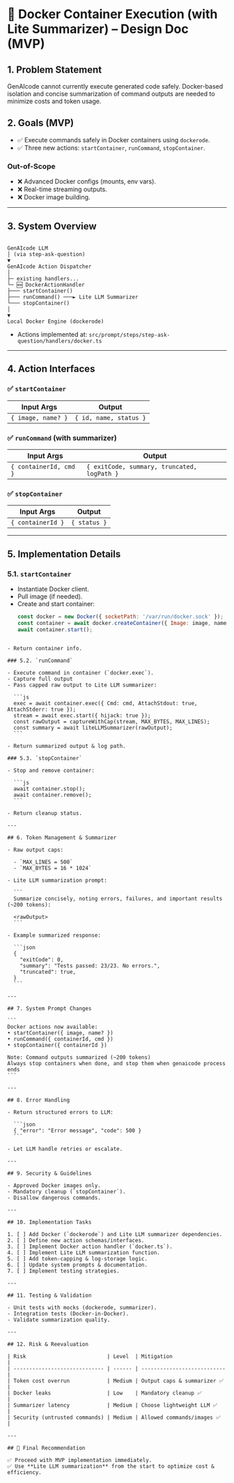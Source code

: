 # 🐳 Docker Container Execution (with Lite Summarizer) – Design Doc (MVP)

## 1. Problem Statement

GenAIcode cannot currently execute generated code safely. Docker-based isolation and concise summarization of command outputs are needed to minimize costs and token usage.

## 2. Goals (MVP)

- ✅ Execute commands safely in Docker containers using `dockerode`.
- ✅ Three new actions: `startContainer`, `runCommand`, `stopContainer`.

### Out-of-Scope

- ❌ Advanced Docker configs (mounts, env vars).
- ❌ Real-time streaming outputs.
- ❌ Docker image building.

---

## 3. System Overview

```

GenAIcode LLM
│ (via step-ask-question)
▼
GenAIcode Action Dispatcher
│
├─ existing handlers...
└─ 🆕 DockerActionHandler
├─── startContainer()
├─── runCommand() ───► Lite LLM Summarizer
└─── stopContainer()
│
▼
Local Docker Engine (dockerode)

```

- Actions implemented at:
  `src/prompt/steps/step-ask-question/handlers/docker.ts`

---

## 4. Action Interfaces

### ✅ `startContainer`

| Input Args         | Output                 |
| ------------------ | ---------------------- |
| `{ image, name? }` | `{ id, name, status }` |

### ✅ `runCommand` (with summarizer)

| Input Args             | Output                                      |
| ---------------------- | ------------------------------------------- |
| `{ containerId, cmd }` | `{ exitCode, summary, truncated, logPath }` |

### ✅ `stopContainer`

| Input Args        | Output       |
| ----------------- | ------------ |
| `{ containerId }` | `{ status }` |

---

## 5. Implementation Details

### 5.1. `startContainer`

- Instantiate Docker client.
- Pull image (if needed).
- Create and start container:
  ```js
  const docker = new Docker({ socketPath: '/var/run/docker.sock' });
  const container = await docker.createContainer({ Image: image, name });
  await container.start();
  ```

````

- Return container info.

### 5.2. `runCommand`

- Execute command in container (`docker.exec`).
- Capture full output
- Pass capped raw output to Lite LLM summarizer:

  ```js
  exec = await container.exec({ Cmd: cmd, AttachStdout: true, AttachStderr: true });
  stream = await exec.start({ hijack: true });
  const rawOutput = captureWithCap(stream, MAX_BYTES, MAX_LINES);
  const summary = await liteLLMSummarizer(rawOutput);
  ```

- Return summarized output & log path.

### 5.3. `stopContainer`

- Stop and remove container:

  ```js
  await container.stop();
  await container.remove();
  ```

- Return cleanup status.

---

## 6. Token Management & Summarizer

- Raw output caps:

  - `MAX_LINES = 500`
  - `MAX_BYTES = 16 * 1024`

- Lite LLM summarization prompt:

  ```
  Summarize concisely, noting errors, failures, and important results (~200 tokens):

  <rawOutput>
  ```

- Example summarized response:

  ```json
  {
    "exitCode": 0,
    "summary": "Tests passed: 23/23. No errors.",
    "truncated": true,
  }
  ```

---

## 7. System Prompt Changes

```
Docker actions now available:
• startContainer({ image, name? })
• runCommand({ containerId, cmd })
• stopContainer({ containerId })

Note: Command outputs summarized (~200 tokens)
Always stop containers when done, and stop them when genaicode process ends
```

---

## 8. Error Handling

- Return structured errors to LLM:

  ```json
  { "error": "Error message", "code": 500 }
  ```

- Let LLM handle retries or escalate.

---

## 9. Security & Guidelines

- Approved Docker images only.
- Mandatory cleanup (`stopContainer`).
- Disallow dangerous commands.

---

## 10. Implementation Tasks

1. [ ] Add Docker (`dockerode`) and Lite LLM summarizer dependencies.
2. [ ] Define new action schemas/interfaces.
3. [ ] Implement Docker action handler (`docker.ts`).
4. [ ] Implement Lite LLM summarization function.
5. [ ] Add token-capping & log-storage logic.
6. [ ] Update system prompts & documentation.
7. [ ] Implement testing strategies.

---

## 11. Testing & Validation

- Unit tests with mocks (dockerode, summarizer).
- Integration tests (Docker-in-Docker).
- Validate summarization quality.

---

## 12. Risk & Reevaluation

| Risk                          | Level  | Mitigation                  |
| ----------------------------- | ------ | --------------------------- |
| Token cost overrun            | Medium | Output caps & summarizer ✅ |
| Docker leaks                  | Low    | Mandatory cleanup ✅        |
| Summarizer latency            | Medium | Choose lightweight LLM ✅   |
| Security (untrusted commands) | Medium | Allowed commands/images ✅  |

---

## 🎯 Final Recommendation

✅ Proceed with MVP implementation immediately.
✅ Use **Lite LLM summarization** from the start to optimize cost & efficiency.
````
